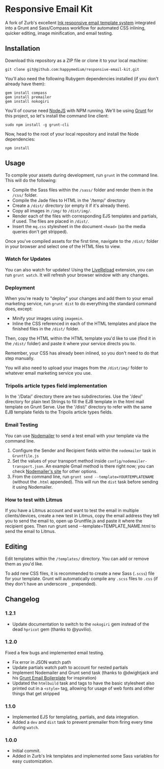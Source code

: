 Responsive Email Kit
====================

A fork of Zurb's excellent [Ink responsive email template system](http://zurb.com/ink/) integrated into a Grunt and Sass/Compass workflow for automated CSS inlining, quicker editing, image minification, and email testing.

## Installation

Download this repository as a ZIP file or clone it to your local machine:

	git clone git@github.com:happymedium/responsive-email-kit.git

You'll also need the following Rubygem dependencies installed (if you don't already have them):

	gem install compass
	gem install premailer
	gem install nokogiri

You'll of course need [NodeJS](http://nodejs.org) with NPM running. We'll be using [Grunt](http://gruntjs.com) for this project, so let's install the command line client:

	sudo npm install -g grunt-cli

Now, head to the root of your local repository and install the Node dependencies:

	npm install

## Usage

To compile your assets during development, run `grunt` in the command line. This will do the following:

* Compile the Sass files within the `/sass/` folder and render them in the `/css/` folder.
* Compile the Jade files to HTML in the '/temp/' directory
* Create a `/dist/` directory (or empty it if it's already there).
* Copy all images in `/img/` to `/dist/img/`.
* Render each of the files with corresponding EJS templates and partials, if used. The files are placed in `/dist/`.
* Insert the `mq.css` stylesheet in the document `<head>` (so the media queries don't get stripped).

Once you've compiled assets for the first time, navigate to the `/dist/` folder in your browser and select one of the HTML files to view.

### Watch for Updates

You can also watch for updates! Using the [LiveReload](http://livereload.com/) extension, you can run `grunt watch`. It will refresh your browser window with any changes.

### Deployment

When you're ready to "deploy" your changes and add them to your email marketing service, run `grunt dist` to do everything the standard command does, except:

* Minify your images using `imagemin`.
* Inline the CSS referenced in each of the HTML templates and place the finished files in the `/dist/` folder.

Then, copy the HTML within the HTML template you'd like to use (find it in the `/dist/` folder) and paste it where your service directs you to.

Remember, your CSS has already been inlined, so you don't need to do that step manually.

You will also need to upload your images from the `/dist/img/` folder to whatever email marketing service you use.

### Tripolis article types field implementation

In the '/Data/' directory there are two subdirectories. Use the '/dev/' directory for plain text Strings to fill the EJB template in the html mail template on Grunt Serve. Use the '/dist/' directory to refer with the same EJB template fields to the Tripolis article types fields. 

### Email Testing

You can use [Nodemailer](https://github.com/andris9/Nodemailer) to send a test email with your template via the command line.

1. Configure the Sender and Recipient fields within the `nodemailer` task in `Gruntfile.js`
2. Set the values of your transport method inside `config/nodemailer-transport.json`. An example Gmail method is there right now; you can check [Nodemailer's site](https://github.com/andris9/Nodemailer#well-known-services-for-smtp) for other options.
3. From the command line, run `grunt send --template=YOURTEMPLATENAME` (without the `.html` appended). This will run the `dist` task before sending it using Nodemailer.

###  How to test with Litmus

If you have a Litmus account and want to test the email in multiple clients/devices, create a new test in Litmus, copy the email address they tell you to send the email to, open up Gruntfile.js and paste it where the recipient goes. Then run grunt send --template=TEMPLATE_NAME.html to send the email to Litmus.

## Editing

Edit templates within the `/templates/` directory. You can add or remove them as you'd like.

To add new CSS files, it is recommended to create a new Sass (`.scss`) file for your template. Grunt will automatically compile any `.scss` files to `.css` (if they don't have an underscore `_` prepended).

## Changelog

### 1.2.1

* Update documentation to switch to the `nokogiri` gem instead of the dead `hpricot` gem (thanks to @yuvilio).

### 1.2.0

Fixed a few bugs and implemented email testing.

* Fix error in JSON watch path
* Update partials watch path to account for nested partials
* Implement Nodemailer and Grunt send task (thanks to @dwightjack and his [Grunt Email Boilerplate](https://github.com/dwightjack/grunt-email-boilerplate) for inspiration)
* Updated the `htmlbuild` task and tags to have the basic stylesheet also printed out in a `<style>` tag, allowing for usage of web fonts and other things that get stripped

### 1.1.0

* Implemented EJS for templating, partials, and data integration.
* Added a `dev` and `dist` task to prevent premailer from firing every time during `watch`.

### 1.0.0

* Initial commit.
* Added in Zurb's Ink templates and implemented some Sass variables for easy customization.

